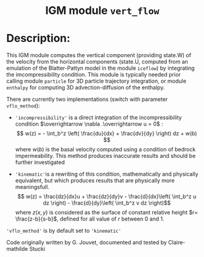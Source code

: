 ### <h1 align="center" id="title">IGM module `vert_flow` </h1>

# Description:

This IGM module computes the vertical component (providing state.W) of the velocity from the horizontal components (state.U, computed from an emulation of the Blatter-Pattyn model in the module `iceflow`) by integrating the imcompressibility condition. This module is typically needed prior calling module `particle` for 3D particle trajectory integration, or module `enthalpy` for computing 3D advection-diffusion of the enthalpy.

There are currently two implementations (switch with parameter `vflo_method`):

- `'incompressibility'` is a direct integration of the incompressibility condition $\overrightarrow \nabla .\overrightarrow u = 0$ :
$$ w(z) = - \int_b^z \left( \frac{du}{dx} + \frac{dv}{dy} \right) dz + w(b) $$ 
where $w(b)$ is the basal velocity computed using a condition of bedrock impermeability. This method produces inaccurate results and should be further investigated

- `'kinematic'`is a rewriting of this condition, mathematically and physically equivalent, but which produces results that are physically more meaningsfull.
$$ w(z) = \frac{dz}{dx}u + \frac{dz}{dy}v - \frac{d}{dx}\left( \int_b^z u dz \right) - \frac{d}{dy}\left( \int_b^z v dz \right)$$
where $z(x,y)$ is considered as the surface of constant relative height $r= \frac{z-b}{s-b}$, defined for all value of $r$ between 0 and 1.

`'vflo_method'` is by default set to `'kinematic'`

Code originally written by G. Jouvet, documented and tested by Claire-mathilde Stucki
